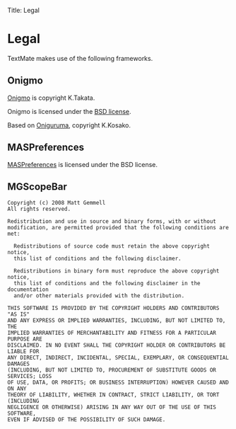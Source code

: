 Title: Legal

# Legal

TextMate makes use of the following frameworks.

## Onigmo

[Onigmo][] is copyright K.Takata.

Onigmo is licensed under the [BSD license][bsd-onig].

Based on [Oniguruma], copyright K.Kosako.

[Onigmo]: https://github.com/k-takata/Onigmo
[Oniguruma]: http://www.geocities.jp/kosako3/oniguruma/
[bsd-onig]: https://raw.github.com/k-takata/Onigmo/master/COPYING

## MASPreferences

[MASPreferences][] is licensed under the BSD license.

[MASPreferences]: https://github.com/shpakovski/MASPreferences

## MGScopeBar

	Copyright (c) 2008 Matt Gemmell
	All rights reserved.

	Redistribution and use in source and binary forms, with or without
	modification, are permitted provided that the following conditions are met:

	  Redistributions of source code must retain the above copyright notice,
	  this list of conditions and the following disclaimer.

	  Redistributions in binary form must reproduce the above copyright notice,
	  this list of conditions and the following disclaimer in the documentation
	  and/or other materials provided with the distribution.

	THIS SOFTWARE IS PROVIDED BY THE COPYRIGHT HOLDERS AND CONTRIBUTORS "AS IS"
	AND ANY EXPRESS OR IMPLIED WARRANTIES, INCLUDING, BUT NOT LIMITED TO, THE
	IMPLIED WARRANTIES OF MERCHANTABILITY AND FITNESS FOR A PARTICULAR PURPOSE ARE
	DISCLAIMED. IN NO EVENT SHALL THE COPYRIGHT HOLDER OR CONTRIBUTORS BE LIABLE FOR
	ANY DIRECT, INDIRECT, INCIDENTAL, SPECIAL, EXEMPLARY, OR CONSEQUENTIAL DAMAGES
	(INCLUDING, BUT NOT LIMITED TO, PROCUREMENT OF SUBSTITUTE GOODS OR SERVICES; LOSS
	OF USE, DATA, OR PROFITS; OR BUSINESS INTERRUPTION) HOWEVER CAUSED AND ON ANY
	THEORY OF LIABILITY, WHETHER IN CONTRACT, STRICT LIABILITY, OR TORT (INCLUDING
	NEGLIGENCE OR OTHERWISE) ARISING IN ANY WAY OUT OF THE USE OF THIS SOFTWARE,
	EVEN IF ADVISED OF THE POSSIBILITY OF SUCH DAMAGE.
